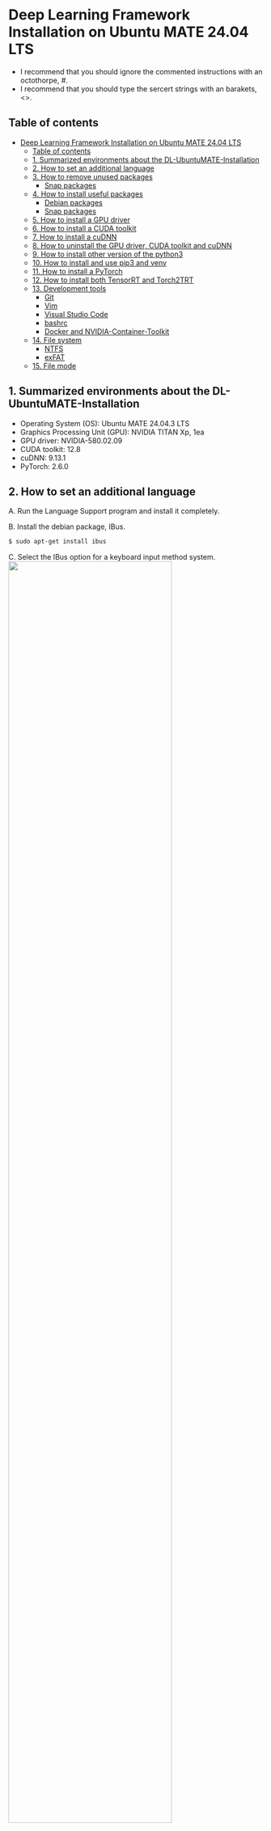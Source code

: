 # Deep Learning Framework Installation on Ubuntu MATE 24.04 LTS
* I recommend that you should ignore the commented instructions with an octothorpe, #.
* I recommend that you should type the sercert strings with an barakets, <>.


## Table of contents
- [Deep Learning Framework Installation on Ubuntu MATE 24.04 LTS](#deep-learning-framework-installation-on-ubuntu-mate-2404-lts)
  - [Table of contents](#table-of-contents)
  - [1. Summarized environments about the DL-UbuntuMATE-Installation ](#1-summarized-environments-about-the-dl-ubuntumate-installation-)
  - [2. How to set an additional language ](#2-how-to-set-an-additional-language-)
  - [3. How to remove unused packages ](#3-how-to-remove-unused-packages-)
    - [Snap packages](#snap-packages)
  - [4. How to install useful packages ](#4-how-to-install-useful-packages-)
    - [Debian packages](#debian-packages)
    - [Snap packages](#snap-packages-1)
  - [5. How to install a GPU driver ](#5-how-to-install-a-gpu-driver-)
  - [6. How to install a CUDA toolkit ](#6-how-to-install-a-cuda-toolkit-)
  - [7. How to install a cuDNN ](#7-how-to-install-a-cudnn-)
  - [8. How to uninstall the GPU driver, CUDA toolkit and cuDNN ](#8-how-to-uninstall-the-gpu-driver-cuda-toolkit-and-cudnn-)
  - [9. How to install other version of the python3 ](#9-how-to-install-other-version-of-the-python3-)
  - [10. How to install and use pip3 and venv ](#10-how-to-install-and-use-pip3-and-venv-)
  - [11. How to install a PyTorch ](#11-how-to-install-a-pytorch-)
  - [12. How to install both TensorRT and Torch2TRT ](#12-how-to-install-both-tensorrt-and-torch2trt-)
  - [13. Development tools ](#13-development-tools-)
    - [Git](#git)
    - [Vim](#vim)
    - [Visual Studio Code](#visual-studio-code)
    - [bashrc](#bashrc)
    - [Docker and NVIDIA-Container-Toolkit](#docker-and-nvidia-container-toolkit)
  - [14. File system ](#14-file-system-)
    - [NTFS](#ntfs)
    - [exFAT](#exfat)
  - [15. File mode ](#15-file-mode-)


## 1. Summarized environments about the DL-UbuntuMATE-Installation <a name="envs"></a>
* Operating System (OS): Ubuntu MATE 24.04.3 LTS
* Graphics Processing Unit (GPU): NVIDIA TITAN Xp, 1ea
* GPU driver: NVIDIA-580.02.09
* CUDA toolkit: 12.8
* cuDNN: 9.13.1
* PyTorch: 2.6.0


## 2. How to set an additional language <a name="language"></a>
A. Run the Language Support program and install it completely.

B. Install the debian package, IBus.
```bash
$ sudo apt-get install ibus
```

C. Select the IBus option for a keyboard input method system.
<br /> <img src="./Figures/Language/1.png" width="80%"/>

D. Logout and login the OS.

E. Run the ibus-setup.
```bash
$ ibus-setup
```

F. Add the Korean - Hangul at the Input Method tap.
<br /> <img src="./Figures/Language/2.png" width="80%"/>

G. Logout and login the OS.

H. Set the language at the upper right corner of the desktop.


## 3. How to remove unused packages <a name="remove_packages"></a>
```bash
$ sudo snap remove firefox
$ sudo apt-get remove nano
```


## 4. How to install useful packages <a name="install_packages"></a>
### Debian packages
A. Web browser: <a href="https://www.google.com/chrome" title="Google Chrome"> Google Chrome</a>.

B. Others: usb-creator-gtk, curl, terminator, git, vim, gedit, audacity, filezilla and openssh-server.
```bash
$ sudo apt-get install usb-creator-gtk curl terminator git vim gedit audacity filezilla openssh-server
```

### Snap packages
A. <a href="https://snapcraft.io/install/kolourpaint/ubuntu" title="Kolourpaint"> Kolourpaint</a>.
```bash
$ sudo snap install kolourpaint
```

B. <a href="https://remmina.org" title="Remmina"> Remmina</a>.
* Instsall the Remmina.
* Set the Remmina remote desktope preference.
```bash
$ sudo snap install remmina
```
<br /> <img src="./Figures/Remmina/1.png" width="80%"/>


## 5. How to install a GPU driver <a name="gpu_driver"></a>
A. Check a NVIDIA driver version with reference to the website, <a href="https://www.nvidia.com/Download/Find.aspx" title="NVIDIA driver"> NVIDIA driver</a>.
<br /> <img src="./Figures/GPU_driver/1.png" width="80%"/>

B. Install the NVIDIA driver which user selects.
```bash
$ sudo add-apt-repository ppa:graphics-drivers/ppa
$ sudo apt-get update
$ sudo apt-get install nvidia-driver-580
$ sudo reboot
```

C. Check the installed NVIDIA driver version.
```bash
$ nvidia-smi
```
```bash
    Wed Oct  8 00:12:25 2025       
    +-----------------------------------------------------------------------------------------+
    | NVIDIA-SMI 580.82.09              Driver Version: 580.82.09      CUDA Version: 13.0     |
    +-----------------------------------------+------------------------+----------------------+
    | GPU  Name                 Persistence-M | Bus-Id          Disp.A | Volatile Uncorr. ECC |
    | Fan  Temp   Perf          Pwr:Usage/Cap |           Memory-Usage | GPU-Util  Compute M. |
    |                                         |                        |               MIG M. |
    |=========================================+========================+======================|
    |   0  NVIDIA TITAN Xp                Off |   00000000:02:00.0  On |                  N/A |
    | 23%   41C    P5             28W /  250W |     468MiB /  12288MiB |      1%      Default |
    |                                         |                        |                  N/A |
    +-----------------------------------------+------------------------+----------------------+

    +-----------------------------------------------------------------------------------------+
    | Processes:                                                                              |
    |  GPU   GI   CI              PID   Type   Process name                        GPU Memory |
    |        ID   ID                                                               Usage      |
    |=========================================================================================|
    |    0   N/A  N/A            5378      G   /usr/lib/xorg/Xorg                      262MiB |
    |    0   N/A  N/A            6883      G   ...144 --variations-seed-version         80MiB |
    |    0   N/A  N/A           13530      G   /usr/share/code/code                    113MiB |
    +-----------------------------------------------------------------------------------------+
```


## 6. How to install a CUDA toolkit <a name="cuda_toolkit"></a>
A. Download a CUDA toolkit with reference to the websites, <a href="https://developer.nvidia.com/cuda-downloads" title="CUDA toolkit"> CUDA toolkit</a> and <a href="https://developer.nvidia.com/cuda-toolkit-archive" title="CUDA toolkit archive"> CUDA toolkit archive</a>.
<br /> <img src="./Figures/CUDA_toolkit/2.png" width="80%"/>

B. Install the CUDA toolkit which user selects.
```bash
$ wget https://developer.download.nvidia.com/compute/cuda/12.8.0/local_installers/cuda_12.8.0_570.86.10_linux.run
$ sudo sh cuda_12.8.0_570.86.10_linux.run
```
```bash
    # Ignore the below warning and just select a option, Continue.
    ┌──────────────────────────────────────────────────────────────────────────────┐
    │ Existing package manager installation of the driver found. It is strongly    │
    │ recommended that you remove this before continuing.                          │
    │ Abort                                                                        │
    │ (Continue)                                                                   │
    │                                                                              │
    │                                                                              │
    │                                                                              │
    │                                                                              │
    │                                                                              │
    │                                                                              │
    │                                                                              │
    │                                                                              │
    │                                                                              │
    │                                                                              │
    │                                                                              │
    │                                                                              │
    │                                                                              │
    │                                                                              │
    │                                                                              │
    │                                                                              │
    │                                                                              │
    │                                                                              │
    │ Up/Down: Move | 'Enter': Select                                              │
    └──────────────────────────────────────────────────────────────────────────────┘

    ┌──────────────────────────────────────────────────────────────────────────────┐
    │  End User License Agreement                                                  │
    │  --------------------------                                                  │
    │                                                                              │
    │  NVIDIA Software License Agreement and CUDA Supplement to                    │
    │  Software License Agreement.                                                 │
    │                                                                              │
    │                                                                              │
    │  Preface                                                                     │
    │  -------                                                                     │
    │                                                                              │
    │  The Software License Agreement in Chapter 1 and the Supplement              │
    │  in Chapter 2 contain license terms and conditions that govern               │
    │  the use of NVIDIA software. By accepting this agreement, you                │
    │  agree to comply with all the terms and conditions applicable                │
    │  to the product(s) included herein.                                          │
    │                                                                              │
    │                                                                              │
    │  NVIDIA Driver                                                               │
    │                                                                              │
    │                                                                              │
    │──────────────────────────────────────────────────────────────────────────────│
    │ Do you accept the above EULA? (accept/decline/quit):                         │
    │ (accept)                                                                     │
    └──────────────────────────────────────────────────────────────────────────────┘

    ┌──────────────────────────────────────────────────────────────────────────────┐
    │ CUDA Installer                                                               │
    │ - [ ] Driver                                                                 │
    │      [ ] 570.86.10                                                           │
    │ - [X] CUDA Toolkit 12.8                                                      │
    │    + [X] CUDA Libraries 12.8                                                 │
    │    + [X] CUDA Tools 12.8                                                     │
    │    + [X] CUDA Compiler 12.8                                                  │
    │   [ ] CUDA Demo Suite 12.8                                                   │
    │   [ ] CUDA Documentation 12.8                                                │
    │ - [ ] Kernel Objects                                                         │
    │      [ ] nvidia-fs                                                           │
    │   Options                                                                    │
    │   Install                                                                    │
    │                                                                              │
    │                                                                              │
    │                                                                              │
    │                                                                              │
    │                                                                              │
    │                                                                              │
    │                                                                              │
    │                                                                              │
    │                                                                              │
    │ Up/Down: Move | Left/Right: Expand | 'Enter': Select | 'A': Advanced options │
    └──────────────────────────────────────────────────────────────────────────────┘
```

C. Ignore the below warning about incompleted installation.
```bash
    ===========
    = Summary =
    ===========

    Driver:   Not Selected
    Toolkit:  Installed in /usr/local/cuda-12.8/

    Please make sure that
    -   PATH includes /usr/local/cuda-12.8/bin
    -   LD_LIBRARY_PATH includes /usr/local/cuda-12.8/lib64, or, add /usr/local/cuda-12.8/lib64 to /etc/ld.so.conf and run ldconfig as root

    To uninstall the CUDA Toolkit, run cuda-uninstaller in /usr/local/cuda-12.8/bin
    ***WARNING: Incomplete installation! This installation did not install the CUDA Driver. A driver of version at least 570.00 is required for CUDA 12.8 functionality to work.
    To install the driver using this installer, run the following command, replacing <CudaInstaller> with the name of this run file:
        sudo <CudaInstaller>.run --silent --driver

    Logfile is /var/log/cuda-installer.log
```

D. Make sure that CUDA path and LD_LIBRARY_PATH.
```bash
$ echo -e "\n## CUDA and cuDNN paths"  >> ~/.bashrc
$ echo 'export PATH=/usr/local/cuda-12.8/bin${PATH:+:${PATH}}' >> ~/.bashrc
$ echo 'export LD_LIBRARY_PATH=/usr/local/cuda-12.8/lib64${LD_LIBRARY_PATH:+:${LD_LIBRARY_PATH}}' >> ~/.bashrc
$ source ~/.bashrc
$ sudo reboot
```

E. Check the installed CUDA toolkit version.
```bash
$ nvcc --version
```
```bash
    nvcc: NVIDIA (R) Cuda compiler driver
    Copyright (c) 2005-2025 NVIDIA Corporation
    Built on Wed_Jan_15_19:20:09_PST_2025
    Cuda compilation tools, release 12.8, V12.8.61
    Build cuda_12.8.r12.8/compiler.35404655_0
```
```bash
$ which nvcc
```
```bash
    /usr/local/cuda-12.8/bin/nvcc
```

F. Make a symbolic link when changing another installed CUDA toolkit.
```bash
$ sudo rm -rf /usr/local/cuda
$ sudo ln -s /usr/local/cuda-12.8 /usr/local/cuda
$ sudo readlink -f /usr/local/cuda
```
```bash
    /usr/local/cuda-12.8
```


## 7. How to install a cuDNN <a name="cudnn"></a>
A. Download a cuDNN with reference to the websites, <a href="https://developer.nvidia.com/rdp/cudnn-download" title="cuDNN"> cuDNN</a> and <a href="https://developer.nvidia.com/rdp/cudnn-archive" title="cuDNN archive"> cuDNN archive</a>.
<br /> <img src="./Figures/cuDNN/2.png" width="80%"/>

B. Install the downloaded cuDNN.
```bash
$ wget https://developer.download.nvidia.com/compute/cudnn/9.13.1/local_installers/cudnn-local-repo-debian12-9.13.1_1.0-1_amd64.deb
$ sudo dpkg -i cudnn-local-repo-debian12-9.13.1_1.0-1_amd64.deb
$ sudo cp /var/cudnn-local-repo-debian12-9.13.1/cudnn-*-keyring.gpg /usr/share/keyrings/
$ sudo apt-get update
$ sudo apt-get -y install cudnn
```


## 8. How to uninstall the GPU driver, CUDA toolkit and cuDNN <a name="uninstall_CUDAs"></a>
A. uninstall the GPU driver, CUDA toolkit and cuDNN.
```bash
$ sudo /usr/local/cuda-12.8/bin/cuda-uninstaller
$ sudo apt-get remove --purge -y 'cuda*'
$ sudo apt-get remove --purge -y 'nvidia*'
$ sudo apt-get autoremove --purge cuda
$ sudo rm -rf /usr/local/cuda*
```


## 9. How to install other version of the python3 <a name="python3_version"></a>
A. Install the other version of the python3: python3.7 (e.g. python3.7.9).
* To be installed: python3.7
```bash
$ sudo apt-get update
$ sudo apt-get install software-properties-common
$ sudo add-apt-repository ppa:deadsnakes/ppa
$ sudo apt-get install python3.7
```

B. Make a symbolic link when changing the version of the python3.
```bash
$ sudo rm -rf /usr/bin/python3
$ sudo ln -s /usr/bin/python3.7 /usr/bin/python3
$ sudo readlink -f /usr/bin/python3
```
```bash
    /usr/bin/python3.7
```


## 10. How to install and use pip3 and venv <a name="pip3_venv"></a>
Check the pip, pip3 and virtualenv usages with reference to the websites, <a href="https://pip.pypa.io/en/stable/" title="pip3"> pip3</a> and <a href="https://docs.python.org/3/library/venv.html#module-venv" title="venv"> venv</a>.
```bash
$ sudo apt-get install python3-pip python3.12-venv
```


## 11. How to install a PyTorch <a name="pytorch"></a>
A. Check a PyTorch version with reference to the website, <a href="https://pytorch.org" title="PyTorch"> PyTorch</a>.

B. Install the PyTorch where user want to install it.
```bash
$ pip install torch==2.6.0 torchvision==0.21.0 torchaudio==2.6.0 --index-url https://download.pytorch.org/whl/cu126
```

C. Make sure the PyTorch is installed correctly.
```bash
(PyTorch) $ python3
```
```python
    Python 3.12.3 (main, Aug 14 2025, 17:47:21) [GCC 13.3.0] on linux
    Type "help", "copyright", "credits" or "license" for more information.
    >>> import torch
    >>> torch.__version__
    '2.6.0+cu126'
    >>> torch.cuda.is_available()
    True
    >>> torch.cuda.device_count()
    1
    >>> torch.cuda.get_device_name(0)
    'TITAN Xp'
    >>> device = torch.device('cuda')
    >>> print(str(device))
    'cuda'
    >>> a = torch.rand(5)
    >>> b = a.to(device)
    >>> c = a.to('cuda:0')
    >>> print(a)
    tensor([0.4732, 0.1292, 0.7363, 0.6000, 0.2162])
    >>> print(b)
    tensor([0.4732, 0.1292, 0.7363, 0.6000, 0.2162], device='cuda:0')
    >>> print(c)
    tensor([0.4732, 0.1292, 0.7363, 0.6000, 0.2162], device='cuda:0')
```


## 12. How to install both TensorRT and Torch2TRT <a name="tensorrt_torch2trt"></a>
A. Reference to the website, <a href="https://github.com/vujadeyoon/TensorRT-Torch2TRT" title="TensorRT-Torch2TRT">TensorRT-Torch2TRT</a>.


## 13. Development tools <a name="dev_tools"></a>
### Git
A. How to set name and eamil globally.
```bash
$ git config --global user.name ${username}
$ git config --global user.email ${useremail}
```

B. How to ignore a notice for difference of the file mode.
```bash
    old mode 100755
    new mode 100644
```
```bash
$ git config core.filemode false
```

### Vim
A. How to set numbers globally.
```bash
$ vi ~/.vimrc
set number
set ts=8
set sw=4
set sts=4
set smartindent
set cindent
:wq
```

### Visual Studio Code
A. How to open the Settings.
```bash
Ctrl + ,
```

B. Useful extensions.
* Markdown Preview Enhanced
* Diff Folders

C. How to set live preview.
* Open the Settings and search the string, Auto Save.
* Set the variables.
    * Files: Auto Save: afterDelay
    * Files: Auto Save Delay: 500
* Duplicate the window
```bash
F1 + Workspaces: Duplicate As workspace in New Window
```

D. How to edit font ligatures.
* Open the settings.json for the font ligatures.
    * Open the Settings.
    * Search the settings.
    * Click the button, Edit in the settings.json in the section, Editor: Font Ligatrues.
* Replace the json file.
```
{
    "workbench.colorTheme": "Quiet Light",
    "python.defaultInterpreterPath": "/usr/bin/python3",
    "editor.suggestSelection": "first",
    "vsintellicode.modify.editor.suggestSelection": "automaticallyOverrodeDefaultValue",
    "files.autoSave": "afterDelay",
    "files.autoSaveDelay": 500,
    "[json]": {
        "editor.quickSuggestions": {
            "strings": true
        },
        "editor.suggest.insertMode": "replace"
    },

    // Custom
    // Minimap
    "editor.minimap.enabled": false,
    // Color
    "workbench.colorCustomizations": {
        // Totally Transparent
        "editor.findMatchHighlightBackground": "#ffff0050",
        // Borders
        "editor.selectionHighlightBorder": "#ff0000",
        "editor.lineHighlightBorder": "#00000020",
        // Selection
        "editor.findMatchBackground": "#ffff00",
        "editor.findMatchBorder": "#ff0000",
        // Misc
        "editorCursor.foreground": "#000000",
        "editor.lineHighlightBackground": "#E3F5D3",

    },
    "window.zoomLevel": -1,
    "editor.fontLigatures": null
}
```

### bashrc
A. How to edit bashrc.
```bash
$ vi ~/.bashrc
```

B. How to apply bashrc.
```bash
$ source ~/.bashrc
```

C. Useful functions.
* vid2frm.
```bash
## vid2frm: Video to frames.
function vid2frm() {
  case $1 in
    -h|--help)
    echo "Usage: vid2frm name_video.mp4"
    ;;
    *)
    path_file=$1
    filename_extension="${path_file##*/}" # "$(basename -- $path_file)"
    filename=${filename_extension%.*}
    extension=".${path_file##*.}"
    rm -rf ./$filename
    mkdir -p ./$filename
    ffmpeg -i $1 -start_number 0 ./$filename/frm_%08d.png
    ;;
  esac
}
```
* git_init.
```bash
## Git init.
function git_init() {
    number_commit=$1
    rm -rf .git
    git init
    git add .
    git commit -m "git init: ${number_commit}"
}
```
* github_token.
```bash
## Get GitHub token.
function github_token() {
    echo "GitHub token: <github_token>"
}
```
* csv2ods.
```bash
## Convert CSV to ODS.
function csv2ods() {
    soffice --convert-to ods $1
}
```
* docker_connect.
```bash
## docker_connect
function docker_connect() {
    # $1: Name for docker iamge, image:tag.
    # $2: Path volume
    sudo docker run -it --rm --privileged --runtime nvidia -p 10001:11001 -v $2 $1 /bin/bash
}
```

### Docker and NVIDIA-Container-Toolkit
Refer to <a href="https://docs.nvidia.com/datacenter/cloud-native/container-toolkit/install-guide.html#docker" title="NVIDIA Container-toolkit"> NVIDIA Container-toolkit</a> and <a href="https://github.com/vujadeyoon/Docker-Nvidia-Container-Toolkit" title="Docker-Nvidia-Container-Toolkit"> Docker-Nvidia-Container-Toolkit</a>.


## 14. File system <a name="file_system"></a>
### NTFS
A. How to fix NTFS disk write-protect.
```bash
$ sudo ntfsfix /dev/sdb1
```

### exFAT
A. How to enable a file system, exFAT.
```bash
$ sudo apt-get install exfat-utils exfat-fuse
```

## 15. File mode <a name="file_mode"></a>
A. How to change the mode of the given current directory recursively.
* Recommend mode of file: 755.
```bash
$ find ./ -type d -exec chmod -R -v 755 {} \;
```

B. How to change the mode of the given current file recursively.
* Recommend mode of file: 644.
```bash
$ find ./ -type f -exec chmod -R -v 644 {} \;
```

